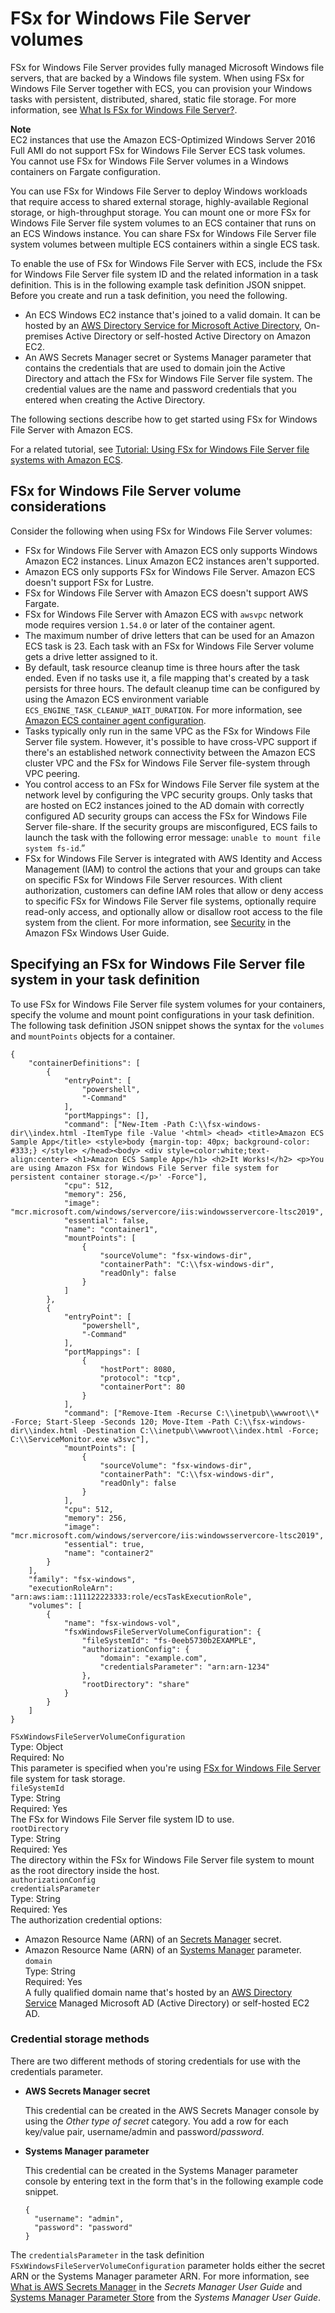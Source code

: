 # FSx for Windows File Server volumes<a name="wfsx-volumes"></a>

FSx for Windows File Server provides fully managed Microsoft Windows file servers, that are backed by a Windows file system\. When using FSx for Windows File Server together with ECS, you can provision your Windows tasks with persistent, distributed, shared, static file storage\. For more information, see [What Is FSx for Windows File Server?](https://docs.aws.amazon.com/fsx/latest/WindowsGuide/what-is.html)\.

**Note**  
EC2 instances that use the Amazon ECS\-Optimized Windows Server 2016 Full AMI do not support FSx for Windows File Server ECS task volumes\.  
You cannot use FSx for Windows File Server volumes in a Windows containers on Fargate configuration\.

You can use FSx for Windows File Server to deploy Windows workloads that require access to shared external storage, highly\-available Regional storage, or high\-throughput storage\. You can mount one or more FSx for Windows File Server file system volumes to an ECS container that runs on an ECS Windows instance\. You can share FSx for Windows File Server file system volumes between multiple ECS containers within a single ECS task\.

To enable the use of FSx for Windows File Server with ECS, include the FSx for Windows File Server file system ID and the related information in a task definition\. This is in the following example task definition JSON snippet\. Before you create and run a task definition, you need the following\.
+ An ECS Windows EC2 instance that's joined to a valid domain\. It can be hosted by an [AWS Directory Service for Microsoft Active Directory](https://docs.aws.amazon.com/directoryservice/latest/admin-guide/directory_microsoft_ad.html), On\-premises Active Directory or self\-hosted Active Directory on Amazon EC2\.
+ An AWS Secrets Manager secret or Systems Manager parameter that contains the credentials that are used to domain join the Active Directory and attach the FSx for Windows File Server file system\. The credential values are the name and password credentials that you entered when creating the Active Directory\.

The following sections describe how to get started using FSx for Windows File Server with Amazon ECS\.

For a related tutorial, see [Tutorial: Using FSx for Windows File Server file systems with Amazon ECS](tutorial-wfsx-volumes.md)\.

## FSx for Windows File Server volume considerations<a name="wfsx-volume-considerations"></a>

Consider the following when using FSx for Windows File Server volumes:
+ FSx for Windows File Server with Amazon ECS only supports Windows Amazon EC2 instances\. Linux Amazon EC2 instances aren't supported\.
+ Amazon ECS only supports FSx for Windows File Server\. Amazon ECS doesn't support FSx for Lustre\.
+ FSx for Windows File Server with Amazon ECS doesn't support AWS Fargate\.
+ FSx for Windows File Server with Amazon ECS with `awsvpc` network mode requires version `1.54.0` or later of the container agent\.
+ The maximum number of drive letters that can be used for an Amazon ECS task is 23\. Each task with an FSx for Windows File Server volume gets a drive letter assigned to it\.
+ By default, task resource cleanup time is three hours after the task ended\. Even if no tasks use it, a file mapping that's created by a task persists for three hours\. The default cleanup time can be configured by using the Amazon ECS environment variable `ECS_ENGINE_TASK_CLEANUP_WAIT_DURATION`\. For more information, see [Amazon ECS container agent configuration](ecs-agent-config.md)\.
+ Tasks typically only run in the same VPC as the FSx for Windows File Server file system\. However, it's possible to have cross\-VPC support if there's an established network connectivity between the Amazon ECS cluster VPC and the FSx for Windows File Server file\-system through VPC peering\.
+ You control access to an FSx for Windows File Server file system at the network level by configuring the VPC security groups\. Only tasks that are hosted on EC2 instances joined to the AD domain with correctly configured AD security groups can access the FSx for Windows File Server file\-share\. If the security groups are misconfigured, ECS fails to launch the task with the following error message: `unable to mount file system fs-id`\.” 
+ FSx for Windows File Server is integrated with AWS Identity and Access Management \(IAM\) to control the actions that your and groups can take on specific FSx for Windows File Server resources\. With client authorization, customers can define IAM roles that allow or deny access to specific FSx for Windows File Server file systems, optionally require read\-only access, and optionally allow or disallow root access to the file system from the client\. For more information, see [Security](https://docs.aws.amazon.com/fsx/latest/WindowsGuide/security.html) in the Amazon FSx Windows User Guide\.

## Specifying an FSx for Windows File Server file system in your task definition<a name="specify-wfsx-config"></a>

To use FSx for Windows File Server file system volumes for your containers, specify the volume and mount point configurations in your task definition\. The following task definition JSON snippet shows the syntax for the `volumes` and `mountPoints` objects for a container\.

```
{
    "containerDefinitions": [
        {
            "entryPoint": [
                "powershell",
                "-Command"
            ],
            "portMappings": [],
            "command": ["New-Item -Path C:\\fsx-windows-dir\\index.html -ItemType file -Value '<html> <head> <title>Amazon ECS Sample App</title> <style>body {margin-top: 40px; background-color: #333;} </style> </head><body> <div style=color:white;text-align:center> <h1>Amazon ECS Sample App</h1> <h2>It Works!</h2> <p>You are using Amazon FSx for Windows File Server file system for persistent container storage.</p>' -Force"],
            "cpu": 512,
            "memory": 256,
            "image": "mcr.microsoft.com/windows/servercore/iis:windowsservercore-ltsc2019",
            "essential": false,
            "name": "container1",
            "mountPoints": [
                {
                    "sourceVolume": "fsx-windows-dir",
                    "containerPath": "C:\\fsx-windows-dir",
                    "readOnly": false
                }
            ]
        },
        {
            "entryPoint": [
                "powershell",
                "-Command"
            ],
            "portMappings": [
                {
                    "hostPort": 8080,
                    "protocol": "tcp",
                    "containerPort": 80
                }
            ],
            "command": ["Remove-Item -Recurse C:\\inetpub\\wwwroot\\* -Force; Start-Sleep -Seconds 120; Move-Item -Path C:\\fsx-windows-dir\\index.html -Destination C:\\inetpub\\wwwroot\\index.html -Force; C:\\ServiceMonitor.exe w3svc"],
            "mountPoints": [
                {
                    "sourceVolume": "fsx-windows-dir",
                    "containerPath": "C:\\fsx-windows-dir",
                    "readOnly": false
                }
            ],
            "cpu": 512,
            "memory": 256,
            "image": "mcr.microsoft.com/windows/servercore/iis:windowsservercore-ltsc2019",
            "essential": true,
            "name": "container2"
        }
    ],
    "family": "fsx-windows",
    "executionRoleArn": "arn:aws:iam::111122223333:role/ecsTaskExecutionRole",
    "volumes": [
        {
            "name": "fsx-windows-vol",
            "fsxWindowsFileServerVolumeConfiguration": {
                "fileSystemId": "fs-0eeb5730b2EXAMPLE",
                "authorizationConfig": {
                    "domain": "example.com",
                    "credentialsParameter": "arn:arn-1234"
                },
                "rootDirectory": "share"
            }
        }
    ]
}
```

`FSxWindowsFileServerVolumeConfiguration`  
Type: Object  
Required: No  
This parameter is specified when you're using [FSx for Windows File Server](https://docs.aws.amazon.com/fsx/latest/WindowsGuide/what-is.html) file system for task storage\.    
`fileSystemId`  
Type: String  
Required: Yes  
The FSx for Windows File Server file system ID to use\.  
`rootDirectory`  
Type: String  
Required: Yes  
The directory within the FSx for Windows File Server file system to mount as the root directory inside the host\.  
`authorizationConfig`    
`credentialsParameter`  
Type: String  
Required: Yes  
The authorization credential options:  
+ Amazon Resource Name \(ARN\) of an [Secrets Manager](https://docs.aws.amazon.com/secretsmanager) secret\.
+ Amazon Resource Name \(ARN\) of an [Systems Manager](https://docs.aws.amazon.com/systems-manager/latest/userguide/integration-ps-secretsmanager.html) parameter\.  
`domain`  
Type: String  
Required: Yes  
A fully qualified domain name that's hosted by an [AWS Directory Service](https://docs.aws.amazon.com/directoryservice/latest/admin-guide/directory_microsoft_ad.html) Managed Microsoft AD \(Active Directory\) or self\-hosted EC2 AD\.

### Credential storage methods<a name="creds"></a>

There are two different methods of storing credentials for use with the credentials parameter\.
+ **AWS Secrets Manager secret**

  This credential can be created in the AWS Secrets Manager console by using the *Other type of secret* category\. You add a row for each key/value pair, username/admin and password/*password*\.
+ **Systems Manager parameter**

  This credential can be created in the Systems Manager parameter console by entering text in the form that's in the following example code snippet\.

  ```
  {
    "username": "admin",
    "password": "password"
  }
  ```

The `credentialsParameter` in the task definition `FSxWindowsFileServerVolumeConfiguration` parameter holds either the secret ARN or the Systems Manager parameter ARN\. For more information, see [What is AWS Secrets Manager](https://docs.aws.amazon.com/secretsmanager/latest/userguide/intro.html) in the *Secrets Manager User Guide* and [Systems Manager Parameter Store](https://docs.aws.amazon.com/systems-manager/latest/userguide/systems-manager-parameter-store.html) from the *Systems Manager User Guide*\.